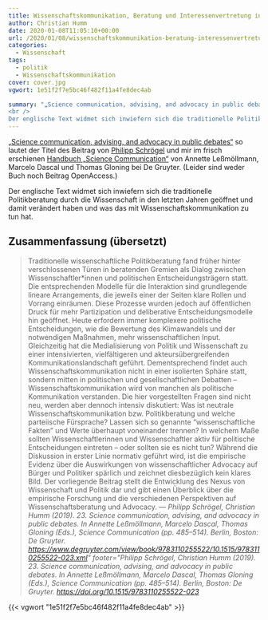 ```yaml
---
title: Wissenschaftskommunikation, Beratung und Interessenvertretung in öffentlichen Debatten
author: Christian Humm
date: 2020-01-08T11:05:10+00:00
url: /2020/01/08/wissenschaftskommunikation-beratung-interessenvertretung-in-offentlichen-debatten/
categories:
  - Wissenschaft
tags:
  - politik
  - Wissenschaftskommunikation
cover: cover.jpg
vgwort: 1e51f2f7e5bc46f482f11a4fe8dec4ab

summary: "„Science communication, advising, and advocacy in public debates“ so lautet der Titel des Beitrag von Philipp Schrögel und mir im frisch erschienen Handbuch „Science Communication“ von Annette Leßmöllmann, Marcelo Dascal und Thomas Gloning bei De Gruyter. (Leider sind weder Buch noch Beitrag OpenAccess.)
<br />
Der englische Text widmet sich inwiefern sich die traditionelle Politikberatung durch die Wissenschaft in den letzten Jahren geöffnet und damit verändert haben und was das mit Wissenschaftskommunikation zu tun hat."
---
```

[„Science communication, advising, and advocacy in public debates“](https://www.degruyter.com/view/book/9783110255522/10.1515/9783110255522-023.xml) so lautet der Titel des Beitrag von [Philipp Schrögel](https://twitter.com/schroep) und mir im frisch erschienen [Handbuch „Science Communication“](https://doi.org/10.1515/9783110255522) von Annette Leßmöllmann, Marcelo Dascal und Thomas Gloning bei De Gruyter. (Leider sind weder Buch noch Beitrag OpenAccess.)

Der englische Text widmet sich inwiefern sich die traditionelle Politikberatung durch die Wissenschaft in den letzten Jahren geöffnet und damit verändert haben und was das mit Wissenschaftskommunikation zu tun hat.

## Zusammenfassung (übersetzt)

> Traditionelle wissenschaftliche Politikberatung fand früher hinter verschlossenen Türen in beratenden Gremien als Dialog zwischen Wissenschaftler*innen und politischen Entscheidungsträgern statt. Die entsprechenden Modelle für die Interaktion sind grundlegende lineare Arrangements, die jeweils einer der Seiten klare Rollen und Vorrang einräumen.
> Diese Prozesse wurden jedoch auf öffentlichen Druck für mehr Partizipation und deliberative Entscheidungsmodelle hin geöffnet. Heute erfordern immer komplexere politische Entscheidungen, wie die Bewertung des Klimawandels und der notwendigen Maßnahmen, mehr wissenschaftlichen Input. Gleichzeitig hat die Medialisierung von Politik und Wissenschaft zu einer intensivierten, vielfältigeren und akteursübergreifenden Kommunikationslandschaft geführt. Dementsprechend findet auch Wissenschaftskommunikation nicht in einer isolierten Sphäre statt, sondern mitten in politischen und gesellschaftlichen Debatten &#8211; Wissenschaftskommunikation wird von manchen als politische Kommunikation verstanden.
> Die hier vorgestellten Fragen sind nicht neu, werden aber dennoch intensiv diskutiert: Was ist neutrale Wissenschaftskommunikation bzw. Politikberatung und welche parteiische Fürsprache? Lassen sich so genannte &#8220;wissenschaftliche Fakten&#8221; und Werte überhaupt voneinander trennen? In welchem Maße sollten Wissenschaftlerinnen und Wissenschaftler aktiv für politische Entscheidungen eintreten &#8211; oder sollten sie es nicht tun? Während die Diskussion in erster Linie normativ geführt wird, ist die empirische Evidenz über die Auswirkungen von wissenschaftlicher Advocacy auf Bürger und Politiker spärlich und zeichnet diesbezüglich kein klares Bild.
> Der vorliegende Beitrag stellt die Entwicklung des Nexus von Wissenschaft und Politik dar und gibt einen Überblick über die empirische Forschung und die verschiedenen Perspektiven auf Wissenschaftsberatung und Advocacy.
> — <cite>Philipp Schrögel, Christian Humm (2019). 23. Science communication, advising, and advocacy in public debates. In Annette Leßmöllmann, Marcelo Dascal, Thomas Gloning (Eds.), Science Communication (pp. 485–514). Berlin, Boston: De Gruyter. https://www.degruyter.com/view/book/9783110255522/10.1515/9783110255522-023.xml" footer="Philipp Schrögel, Christian Humm (2019). 23. Science communication, advising, and advocacy in public debates. In Annette Leßmöllmann, Marcelo Dascal, Thomas Gloning (Eds.), Science Communication (pp. 485–514). Berlin, Boston: De Gruyter. <a href='https://doi.org/10.1515/9783110255522-023'>https://doi.org/10.1515/9783110255522-023</a></cite>

{{< vgwort "1e51f2f7e5bc46f482f11a4fe8dec4ab" >}}